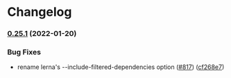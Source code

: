 # Changelog

### [0.25.1](https://www.github.com/open-telemetry/opentelemetry-js-contrib/compare/propagator-grpc-census-binary-v0.25.0...propagator-grpc-census-binary-v0.25.1) (2022-01-20)


### Bug Fixes

* rename lerna's --include-filtered-dependencies option ([#817](https://www.github.com/open-telemetry/opentelemetry-js-contrib/issues/817)) ([cf268e7](https://www.github.com/open-telemetry/opentelemetry-js-contrib/commit/cf268e7a92b7800ad6dbec9ca77466f9ee03ee1a))
